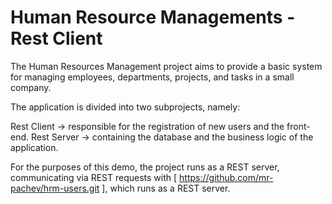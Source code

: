 # Human Resource Managements - Rest Client
The Human Resources Management project aims to provide a basic system for managing employees, departments, projects, and tasks in a small company.

The application is divided into two subprojects, namely:

Rest Client -> responsible for the registration of new users and the front-end.
Rest Server -> containing the database and the business logic of the application.

For the purposes of this demo, the project runs as a REST server, communicating via REST requests with [ https://github.com/mr-pachev/hrm-users.git ], which runs as a REST server.
